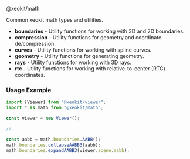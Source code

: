 @xeokit/math

Common xeokit math types and utilities.

* **boundaries** - Utility functions for working with 3D and 2D boundaries.
* **compression** - Utility functions for geometry and coordinate de/compression.
* **curves** - Utility functions for working with spline curves.
* **geometry** - Utility functions for generating geometry.
* **rays** - Utility functions for working with 3D rays.
* **rtc** - Utility functions for working with relative-to-center (RTC) coordinates.

### Usage Example

````javascript
import {Viewer} from "@xeokit/viewer";
import * as math from "@xeokit/math";

const viewer = new Viewer();

//...

const aabb = math.boundaries.AABB();
math.boundaries.collapseAABB3(aabb);
math.boundaries.expandAABB3(viewer.scene.aabb);
````
